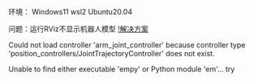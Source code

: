 环境：
Windows11 wsl2 Ubuntu20.04

问题：运行RViz不显示机器人模型
[!解决方案](https://www.linuxcapable.com/how-to-upgrade-mesa-drivers-on-ubuntu-linux/)



Could not load controller 'arm_joint_controller' because controller type 'position_controllers/JointTrajectoryController' does not exist.



Unable to find either executable 'empy' or Python module 'em'...  try
